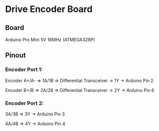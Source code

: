 # Drive Encoder Board

## Board

Arduino Pro Mini 5V 16MHz (ATMEGA328P)

## Pinout

### Encoder Port 1:

Encoder A+/A- => 1A/1B => Differential Transceiver -> 1Y -> Arduino Pin 2

Encoder B+/B => 2A/2B => Differential Transceiver -> 2Y -> Arduino Pin 6

### Encoder Port 2:

3A/3B => 3Y -> Arduino Pin 3

4A/4B => 4Y -> Arduino Pin 4
